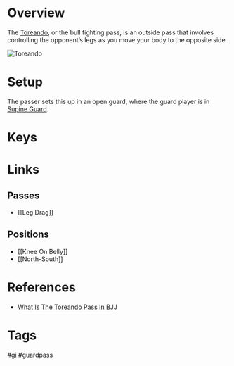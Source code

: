 # Overview
The <u>Toreando</u>, or the bull fighting pass, is an outside pass that involves controlling the opponent’s legs as you move your body to the opposite side.

![Toreando](https://evolve-mma.com/wp-content/uploads/2022/02/toreando-pass.jpg)
# Setup
The passer sets this up in an open guard, where the guard player is in [Supine Guard](obsidian://open?vault=Obsidian-BJJ-Notes&file=Guards%2FSupine%20Guard).
# Keys

# Links
## Passes
- [[Leg Drag]]
## Positions
- [[Knee On Belly]]
- [[North-South]]
# References
- [What Is The Toreando Pass In BJJ](https://evolve-mma.com/blog/what-is-the-toreando-pass-in-bjj/)
# Tags
#gi #guardpass 